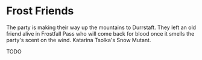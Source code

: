 # Frost Friends
The party is making their way up the mountains to Durrstaft. They left an old friend alive in Frostfall Pass who will come back for blood once it smells the party's scent on the wind. Katarina Tsolka's Snow Mutant.

TODO
